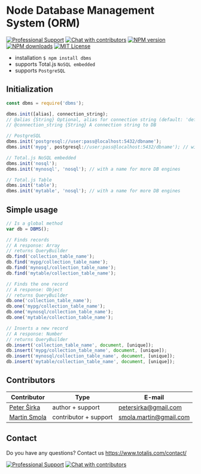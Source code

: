 # Node Database Management System (ORM)

[![Professional Support](https://www.totaljs.com/img/badge-support.svg)](https://www.totaljs.com/support/) [![Chat with contributors](https://www.totaljs.com/img/badge-chat.svg)](https://messenger.totaljs.com) [![NPM version][npm-version-image]][npm-url] [![NPM downloads][npm-downloads-image]][npm-url] [![MIT License][license-image]][license-url]

- installation `$ npm install dbms`
- supports Total.js `NoSQL embedded`
- supports `PostgreSQL`

## Initialization

```javascript
const dbms = require('dbms');

dbms.init([alias], connection_string);
// @alias {String} Optional, alias for connection string (default: 'default')
// @connection_string {String} A connection string to DB

// PostgreSQL
dbms.init('postgresql://user:pass@localhost:5432/dbname');
dbms.init('mypg', postgresql://user:pass@localhost:5432/dbname'); // with a name for more DB engines

// Total.js NoSQL embedded
dbms.init('nosql');
dbms.init('mynosql', 'nosql'); // with a name for more DB engines

// Total.js Table
dbms.init('table');
dbms.init('mytable', 'nosql'); // with a name for more DB engines
```

## Simple usage

```javascript
// Is a global method
var db = DBMS();

// Finds records
// A response: Array
// returns QueryBuilder
db.find('collection_table_name');
db.find('mypg/collection_table_name');
db.find('mynosql/collection_table_name');
db.find('mytable/collection_table_name');

// Finds the one record
// A response: Object
// returns QueryBuilder
db.one('collection_table_name');
db.one('mypg/collection_table_name');
db.one('mynosql/collection_table_name');
db.one('mytable/collection_table_name');

// Inserts a new record
// A response: Number
// returns QueryBuilder
db.insert('collection_table_name', document, [unique]);
db.insert('mypg/collection_table_name', document, [unique]);
db.insert('mynosql/collection_table_name', document, [unique]);
db.insert('mytable/collection_table_name', document, [unique]);
```

## Contributors

| Contributor | Type | E-mail |
|-------------|------|--------|
| [Peter Širka](https://github.com/JozefGula) | author + support | <petersirka@gmail.com> |
| [Martin Smola](https://github.com/molda) | contributor + support | <smola.martin@gmail.com> |

## Contact

Do you have any questions? Contact us <https://www.totaljs.com/contact/>

[![Professional Support](https://www.totaljs.com/img/badge-support.svg)](https://www.totaljs.com/support/) [![Chat with contributors](https://www.totaljs.com/img/badge-chat.svg)](https://messenger.totaljs.com)

[license-image]: https://img.shields.io/badge/license-MIT-blue.svg?style=flat
[license-url]: license.txt

[npm-url]: https://npmjs.org/package/sqlagent
[npm-version-image]: https://img.shields.io/npm/v/sqlagent.svg?style=flat
[npm-downloads-image]: https://img.shields.io/npm/dm/sqlagent.svg?style=flat
